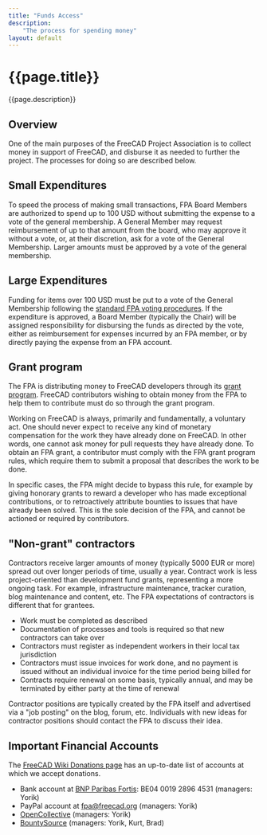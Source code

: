 ```yaml
---
title: "Funds Access"
description:
    "The process for spending money"
layout: default
---
```


# {{page.title}}

{{page.description}}

## Overview

One of the main purposes of the FreeCAD Project Association is to collect money in support of FreeCAD, and disburse it as needed to further the project. The processes for doing so are described below.

## Small Expenditures

To speed the process of making small transactions, FPA Board Members are authorized to spend up to 100 USD without submitting the expense to a vote of the general membership. A General Member may request reimbursement of up to that amount from the board, who may approve it without a vote, or, at their discretion, ask for a vote of the General Membership. Larger amounts must be approved by a vote of the general membership.

## Large Expenditures

Funding for items over 100 USD must be put to a vote of the General Membership following the [standard FPA voting procedures](../process/voting.md). If the expenditure is approved, a Board Member (typically the Chair) will be assigned responsibility for disbursing the funds as directed by the vote, either as reimbursement for expenses incurred by an FPA member, or by directly paying the expense from an FPA account.

## Grant program

The FPA is distributing money to FreeCAD developers through its [grant program](../../_programs/FPADF_Announcement.md). FreeCAD contributors wishing to obtain money from the FPA to help them to contribute must do so through the grant program.

Working on FreeCAD is always, primarily and fundamentally, a voluntary act. One should never expect to receive any kind of monetary compensation for the work they have already done on FreeCAD. In other words, one cannot ask money for pull requests they have already done. To obtain an FPA grant, a contributor must comply with the FPA grant program rules, which require them to submit a proposal that describes the work to be done.

In specific cases, the FPA might decide to bypass this rule, for example by giving honorary grants to reward a developer who has made exceptional contributions, or to retroactively attribute bounties to issues that have already been solved. This is the sole decision of the FPA, and cannot be actioned or required by contributors.

## "Non-grant" contractors

Contractors receive larger amounts of money (typically 5000 EUR or more) spread out over longer periods of time, usually a year.  Contract work is less project-oriented than development fund grants, representing a more ongoing task.  For example, infrastructure maintenance, tracker curation, blog maintenance and content, etc. The FPA expectations of contractors is different that for grantees.

* Work must be completed as described
* Documentation of processes and tools is required so that new contractors can take over
* Contractors must register as independent workers in their local tax jurisdiction
* Contractors must issue invoices for work done, and no payment is issued without an individual invoice for the time period being billed for
* Contracts require renewal on some basis, typically annual, and may be terminated by either party at the time of renewal

Contractor positions are typically created by the FPA itself and advertised via a "job posting" on the blog, forum, etc. Individuals with new ideas for contractor positions should contact the FPA to discuss their idea.

## Important Financial Accounts

The [FreeCAD Wiki Donations page](https://wiki.freecadweb.org/Donate) has an up-to-date list of accounts at which we accept donations.

* Bank account at [BNP Paribas Fortis](https://www.bnpparibasfortis.be/): BE04 0019 2896 4531 (managers: Yorik)
* PayPal account at fpa@freecad.org (managers: Yorik)
* [OpenCollective](https://opencollective.com/freecad) (managers: Yorik)
* [BountySource](https://app.bountysource.com/teams/freecad) (managers: Yorik, Kurt, Brad)
